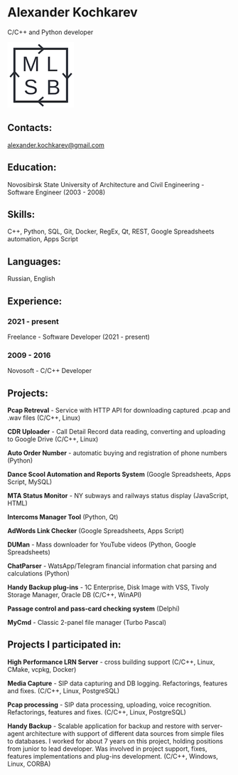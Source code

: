 # Alexander Kochkarev

C/C++ and Python developer

![Make Life Better Software](MLBS_small.png)

## Contacts:

alexander.kochkarev@gmail.com

## Education:

Novosibirsk State University of Architecture and Civil Engineering - Software Engineer 
(2003 - 2008)

## Skills:

C++, Python, SQL, Git, Docker, RegEx, Qt, REST, Google Spreadsheets automation, Apps Script

## Languages:

Russian, English

## Experience:

### 2021 - present
Freelance - Software Developer (2021 - present)

### 2009 - 2016

Novosoft - C/C++ Developer
    
## Projects:

**Pcap Retreval** - Service with HTTP API for downloading captured .pcap and .wav files (C/C++, Linux)

**CDR Uploader** - Call Detail Record data reading, converting and uploading to Google Drive (C/C++, Linux)

**Auto Order Number** - automatic buying and registration of phone numbers (Python)

**Dance Scool Automation and Reports System** (Google Spreadsheets, Apps Script, MySQL)

**MTA Status Monitor** - NY subways and railways status display (JavaScript, HTML)

**Intercoms Manager Tool** (Python, Qt)

**AdWords Link Checker** (Google Spreadsheets, Apps Script)

**DUMan** - Mass downloader for YouTube videos (Python, Google Spreadsheets)

**ChatParser** - WatsApp/Telegram financial information chat parsing and calculations (Python)

**Handy Backup plug-ins** - 1C Enterprise, Disk Image with VSS, Tivoly Storage Manager, Oracle DB (C/C++, WinAPI)

**Passage control and pass-card checking system** (Delphi)

**MyCmd** - Classic 2-panel file manager (Turbo Pascal)

## Projects I participated in:

**High Performance LRN Server** - cross building support (C/C++, Linux, CMake, vcpkg, Docker)

**Media Capture** - SIP data capturing and DB logging. Refactorings, features and fixes. (C/C++, Linux, PostgreSQL)

**Pcap processing** - SIP data processing, uploading, voice recognition. Refactorings, features and fixes. (C/C++, Linux, PostgreSQL)

**Handy Backup** - Scalable application for backup and restore with server-agent architecture with support of different data sources from simple files to databases. I worked for about 7 years on this project, holding positions from junior to lead developer. Was involved in project support, fixes, features implementations and plug-ins development. (C/C++, Windows, Linux, CORBA)










